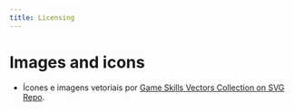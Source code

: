 ```yaml
---
title: Licensing
---
```


# Images and icons


<!-- - Ícones:  <a href="https://www.svgrepo.com/collection/coco-bold-icons/" target="_blank">Coco Bold Icons, on SVG Repo</a>. By Amir Baqian -->
- Ícones e imagens vetoriais por <a href="https://www.svgrepo.com/collection/game-skills-vectors/" target="_blank"> Game Skills Vectors Collection on SVG Repo</a>.
